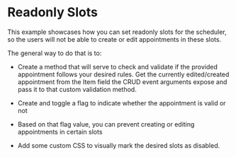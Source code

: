 # Readonly Slots

This example showcases how you can set readonly slots for the scheduler, so the users will not be able to create or edit appointments in these slots.

The general way to do that is to:

* Create a method that will serve to check and validate if the provided appointment follows your desired rules. Get the currently edited/created appointment from the Item field the CRUD event arguments expose and pass it to that custom validation method.

* Create and toggle a flag to indicate whether the appointment is valid or not

* Based on that flag value, you can prevent creating or editing appointments in certain slots

* Add some custom CSS to visually mark the desired slots as disabled.